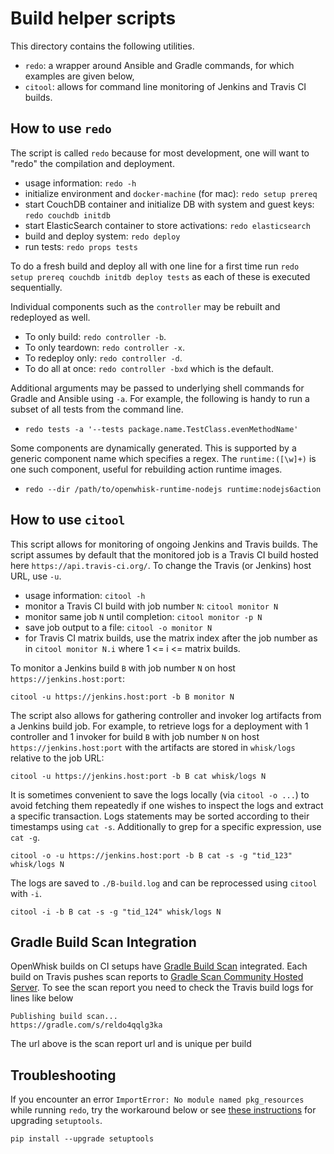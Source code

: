 <!--
#
# Licensed to the Apache Software Foundation (ASF) under one or more
# contributor license agreements.  See the NOTICE file distributed with
# this work for additional information regarding copyright ownership.
# The ASF licenses this file to You under the Apache License, Version 2.0
# (the "License"); you may not use this file except in compliance with
# the License.  You may obtain a copy of the License at
#
#     http://www.apache.org/licenses/LICENSE-2.0
#
# Unless required by applicable law or agreed to in writing, software
# distributed under the License is distributed on an "AS IS" BASIS,
# WITHOUT WARRANTIES OR CONDITIONS OF ANY KIND, either express or implied.
# See the License for the specific language governing permissions and
# limitations under the License.
#
-->

# Build helper scripts

This directory contains the following utilities.
- `redo`: a wrapper around Ansible and Gradle commands, for which examples are given below,
- `citool`: allows for command line monitoring of Jenkins and Travis CI builds.

## How to use `redo`

The script is called `redo` because for most development, one will want to "redo" the compilation and deployment.

- usage information: `redo -h`
- initialize environment and `docker-machine` (for mac): `redo setup prereq`
- start CouchDB container and initialize DB with system and guest keys: `redo couchdb initdb`
- start ElasticSearch container to store activations: `redo elasticsearch`
- build and deploy system: `redo deploy`
- run tests: `redo props tests`

To do a fresh build and deploy all with one line for a first time run `redo setup prereq couchdb initdb deploy tests` as each of these is executed sequentially.

Individual components such as the `controller` may be rebuilt and redeployed as well.

  * To only build: `redo controller -b`.
  * To only teardown: `redo controller -x`.
  * To redeploy only: `redo controller -d`.
  * To do all at once: `redo controller -bxd` which is the default.

Additional arguments may be passed to underlying shell commands for Gradle and Ansible using `-a`.
For example, the following is handy to run a subset of all tests from the command line.

  * `redo tests -a '--tests package.name.TestClass.evenMethodName'`

Some components are dynamically generated. This is supported by a generic component name
which specifies a regex. The `runtime:([\w]+)` is one such component, useful for rebuilding
action runtime images.

  * `redo --dir /path/to/openwhisk-runtime-nodejs runtime:nodejs6action`

## How to use `citool`

This script allows for monitoring of ongoing Jenkins and Travis builds.
The script assumes by default that the monitored job is a Travis CI build hosted here `https://api.travis-ci.org/`.
To change the Travis (or Jenkins) host URL, use `-u`.

- usage information: `citool -h`
- monitor a Travis CI build with job number `N`: `citool monitor N`
- monitor same job `N` until completion: `citool monitor -p N`
- save job output to a file: `citool -o monitor N`
- for Travis CI matrix builds, use the matrix index after the job number as in `citool monitor N.i` where 1 <= i <= matrix builds.

To monitor a Jenkins build `B` with job number `N` on host `https://jenkins.host:port`:
```
citool -u https://jenkins.host:port -b B monitor N
```

The script also allows for gathering controller and invoker log artifacts from a Jenkins build job. For example,
to retrieve logs for a deployment with 1 controller and 1 invoker for build `B` with job number `N` on
host `https://jenkins.host:port` with the artifacts are stored in `whisk/logs` relative to the job URL:

```
citool -u https://jenkins.host:port -b B cat whisk/logs N
```

It is sometimes convenient to save the logs locally (via `citool -o ...`) to avoid fetching them repeatedly if one wishes
to inspect the logs and extract a specific transaction. Logs statements may be sorted according to their timestamps using `cat -s`.
Additionally to grep for a specific expression, use `cat -g`.

```
citool -o -u https://jenkins.host:port -b B cat -s -g "tid_123" whisk/logs N
```

The logs are saved to `./B-build.log` and can be reprocessed using `citool` with `-i`.

```
citool -i -b B cat -s -g "tid_124" whisk/logs N
```

## Gradle Build Scan Integration

OpenWhisk builds on CI setups have [Gradle Build Scan](https://gradle.com/build-scans) integrated. Each build on Travis pushes scan reports to
[Gradle Scan Community Hosted Server](https://scans.gradle.com). To see the scan report you need to check the Travis build logs for lines like
below

```
Publishing build scan...
https://gradle.com/s/reldo4qqlg3ka
```

The url above is the scan report url and is unique per build

## Troubleshooting

If you encounter an error `ImportError: No module named pkg_resources` while running `redo`, try the workaround below
or see [these instructions](https://pypi.python.org/pypi/setuptools/0.9.8#installation-instructions) for upgrading `setuptools`.

```
pip install --upgrade setuptools
```

